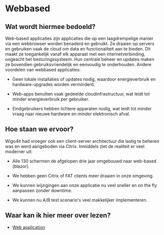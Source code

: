 # Webbased

## Wat wordt hiermee bedoeld?
Web-based applicaties zijn applicaties die op een laagdrempelige manier via een webbrowser worden benaderd en gebruikt. Ze draaien op servers en gebruiken vaak de cloud om data en functionaliteit aan te bieden. Dit maakt ze toegankelijk vanaf elk apparaat met een internetverbinding, ongeacht het besturingssysteem. Hun centrale beheer en updates maken ze bovendien gebruiksvriendelijk en eenvoudig te onderhouden. Andere voordelen van webbased applicaties:

- Geen lokale installaties of updates nodig, waardoor energieverbruik en hardware-upgrades worden verminderd.

- Web-apps benutten vaak gedeelde cloudinfrastructuur, wat leidt tot minder energieverbruik per gebruiker.

- Eindgebruikers hebben lichtere apparaten nodig, wat leidt tot minder vraag naar nieuwe hardware en minder elektronisch afval.

## Hoe staan we ervoor?
Wigo4it had vroeger ook een client-server architectuur die lastig te beheren was en werd aangeboden via Citrix. Inmiddels ziet de realiteit er veel moderner uit:

- Alle 130 schermen de afgelopen drie jaar omgebouwd naar web-based (blazor).

- We hebben geen Citrix of FAT clients meer draaien in onze omgeving.

- We kunnen wijzigingen aan onze applicatie nu veel sneller en on the fly aanpassen zonder downtime.

- We kunnen nu A/B test scenario's veel makkelijker implementeren.

## Waar kan ik hier meer over lezen?
- <a href="https://en.wikipedia.org/wiki/Web_application" target="_blank">Web application</a>
